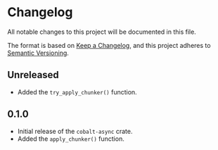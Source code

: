 # Changelog
All notable changes to this project will be documented in this file.

The format is based on [Keep a Changelog](https://keepachangelog.com/en/1.0.0/),
and this project adheres to [Semantic Versioning](https://semver.org/spec/v2.0.0.html).

## Unreleased

 - Added the `try_apply_chunker()` function.

## 0.1.0

- Initial release of the `cobalt-async` crate.
- Added the `apply_chunker()` function.
